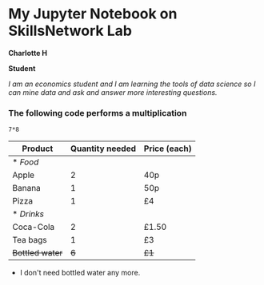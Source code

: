 # My Jupyter Notebook on SkillsNetwork Lab
<b> Charlotte H</b> 

<b> Student </b>

<i> I am an economics student and I am learning the tools of data science so I can mine data and ask and answer more interesting questions. </i>
### The following code performs a multiplication

```
7*8
```


| Product | Quantity needed | Price (each) |
| --- | --- | --- |
|* <i>Food</i> |  |  |
| Apple | 2 | 40p |
| Banana | 1 | 50p |
| Pizza | 1 | £4 |
|* <i>Drinks</i> |  |  |
| Coca-Cola | 2 | £1.50 |
| Tea bags | 1 | £3 |
|<s> Bottled water</s> | <s>6 </s>|<s> £1</s> |

* I don't need bottled water any more.
